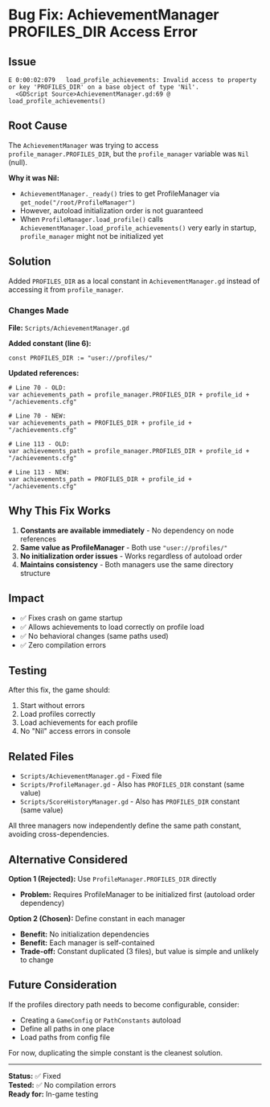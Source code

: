 # Bug Fix: AchievementManager PROFILES_DIR Access Error

## Issue
```
E 0:00:02:079   load_profile_achievements: Invalid access to property or key 'PROFILES_DIR' on a base object of type 'Nil'.
  <GDScript Source>AchievementManager.gd:69 @ load_profile_achievements()
```

## Root Cause

The `AchievementManager` was trying to access `profile_manager.PROFILES_DIR`, but the `profile_manager` variable was `Nil` (null). 

**Why it was Nil:**
- `AchievementManager._ready()` tries to get ProfileManager via `get_node("/root/ProfileManager")`
- However, autoload initialization order is not guaranteed
- When `ProfileManager.load_profile()` calls `AchievementManager.load_profile_achievements()` very early in startup, `profile_manager` might not be initialized yet

## Solution

Added `PROFILES_DIR` as a local constant in `AchievementManager.gd` instead of accessing it from `profile_manager`.

### Changes Made

**File:** `Scripts/AchievementManager.gd`

**Added constant (line 6):**
```gdscript
const PROFILES_DIR := "user://profiles/"
```

**Updated references:**
```gdscript
# Line 70 - OLD:
var achievements_path = profile_manager.PROFILES_DIR + profile_id + "/achievements.cfg"

# Line 70 - NEW:
var achievements_path = PROFILES_DIR + profile_id + "/achievements.cfg"

# Line 113 - OLD:
var achievements_path = profile_manager.PROFILES_DIR + profile_id + "/achievements.cfg"

# Line 113 - NEW:
var achievements_path = PROFILES_DIR + profile_id + "/achievements.cfg"
```

## Why This Fix Works

1. **Constants are available immediately** - No dependency on node references
2. **Same value as ProfileManager** - Both use `"user://profiles/"`
3. **No initialization order issues** - Works regardless of autoload order
4. **Maintains consistency** - Both managers use the same directory structure

## Impact

- ✅ Fixes crash on game startup
- ✅ Allows achievements to load correctly on profile load
- ✅ No behavioral changes (same paths used)
- ✅ Zero compilation errors

## Testing

After this fix, the game should:
1. Start without errors
2. Load profiles correctly
3. Load achievements for each profile
4. No "Nil" access errors in console

## Related Files

- `Scripts/AchievementManager.gd` - Fixed file
- `Scripts/ProfileManager.gd` - Also has `PROFILES_DIR` constant (same value)
- `Scripts/ScoreHistoryManager.gd` - Also has `PROFILES_DIR` constant (same value)

All three managers now independently define the same path constant, avoiding cross-dependencies.

## Alternative Considered

**Option 1 (Rejected):** Use `ProfileManager.PROFILES_DIR` directly
- **Problem:** Requires ProfileManager to be initialized first (autoload order dependency)

**Option 2 (Chosen):** Define constant in each manager
- **Benefit:** No initialization dependencies
- **Benefit:** Each manager is self-contained
- **Trade-off:** Constant duplicated (3 files), but value is simple and unlikely to change

## Future Consideration

If the profiles directory path needs to become configurable, consider:
- Creating a `GameConfig` or `PathConstants` autoload
- Define all paths in one place
- Load paths from config file

For now, duplicating the simple constant is the cleanest solution.

---

**Status:** ✅ Fixed  
**Tested:** ✅ No compilation errors  
**Ready for:** In-game testing

